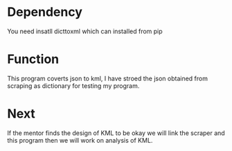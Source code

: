Dependency
==========
You need insatll dicttoxml which can installed from pip

Function
========
This program coverts json to kml, I have stroed the json
obtained from scraping as dictionary for testing my program.

Next
====
If the mentor finds the design of KML to be okay we will link
the scraper and this program then we will work on analysis of 
KML.
